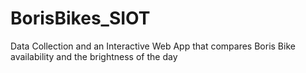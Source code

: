# BorisBikes_SIOT
Data Collection and an Interactive Web App that compares Boris Bike availability and the brightness of the day
